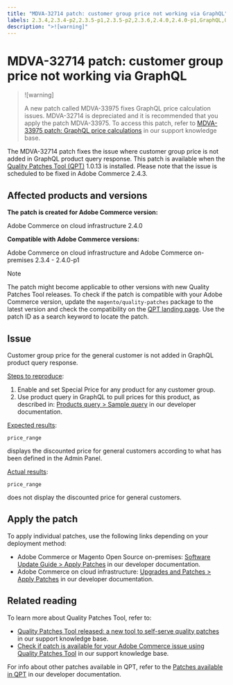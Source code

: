 ```yaml
---
title: "MDVA-32714 patch: customer group price not working via GraphQL"
labels: 2.3.4,2.3.4-p2,2.3.5-p1,2.3.5-p2,2.3.6,2.4.0,2.4.0-p1,GraphQL,QPT 1.0.13,Magento Commerce,Magento Commerce Cloud,Quality Patches Tool,price,support tools,Adobe Commerce,cloud infrastructure,on-premises,quality patches for Adobe Commerce,Magento Open Source
description: ">![warning]"
---
```


# MDVA-32714 patch: customer group price not working via GraphQL

>![warning]
>
>A new patch called MDVA-33975 fixes GraphQL price calculation issues. MDVA-32714 is depreciated and it is recommended that you apply the patch MDVA-33975. To access this patch, refer to [MDVA-33975 patch: GraphQL price calculations](https://support.magento.com/hc/en-us/articles/360055782351) in our support knowledge base.

The MDVA-32714 patch fixes the issue where сustomer group price is not added in GraphQL product query response. This patch is available when the [Quality Patches Tool (QPT)](https://devdocs.magento.com/guides/v2.4/comp-mgr/patching.html#mqp) 1.0.13 is installed. Please note that the issue is scheduled to be fixed in Adobe Commerce 2.4.3.

## Affected products and versions

**The patch is created for Adobe Commerce version:**

Adobe Commerce on cloud infrastructure 2.4.0

**Compatible with Adobe Commerce versions:**

Adobe Commerce on cloud infrastructure and Adobe Commerce on-premises 2.3.4 - 2.4.0-p1

>[!NOTE]
>
>The patch might become applicable to other versions with new Quality Patches Tool releases. To check if the patch is compatible with your Adobe Commerce version, update the `magento/quality-patches` package to the latest version and check the compatibility on the [QPT landing page](https://devdocs.magento.com/quality-patches/tool.html#patch-grid). Use the patch ID as a search keyword to locate the patch.

## Issue

Customer group price for the general customer is not added in GraphQL product query response.

<u>Steps to reproduce</u>:

1. Enable and set Special Price for any product for any customer group.
1. Use product query in GraphQL to pull prices for this product, as described in: [Products query > Sample query](https://devdocs.magento.com/guides/v2.4/graphql/queries/products.html#sample-queries) in our developer documentation.

<u>Expected results</u>:

```api
price_range
```

displays the discounted price for general customers according to what has been defined in the Admin Panel.

<u>Actual results</u>:

```api
price_range
```

does not display the discounted price for general customers.

## Apply the patch

To apply individual patches, use the following links depending on your deployment method:

* Adobe Commerce or Magento Open Source on-premises: [Software Update Guide > Apply Patches](https://devdocs.magento.com/guides/v2.4/comp-mgr/patching/mqp.html) in our developer documentation.
* Adobe Commerce on cloud infrastructure: [Upgrades and Patches > Apply Patches](https://devdocs.magento.com/cloud/project/project-patch.html) in our developer documentation.

## Related reading

To learn more about Quality Patches Tool, refer to:

* [Quality Patches Tool released: a new tool to self-serve quality patches](https://support.magento.com/hc/en-us/articles/360047139492) in our support knowledge base.
* [Check if patch is available for your Adobe Commerce issue using Quality Patches Tool](https://support.magento.com/hc/en-us/articles/360047125252) in our support knowledge base.

For info about other patches available in QPT, refer to the [Patches available in QPT](https://devdocs.magento.com/quality-patches/tool.html#patch-grid) in our developer documentation.